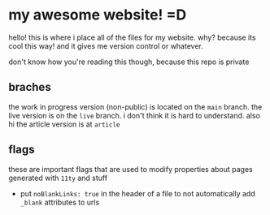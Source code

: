 # my awesome website! =D

hello! this is where i place all of the files for my website. why? because its cool this way! and it gives me version control or whatever.

don't know how you're reading this though, because this repo is private

## braches

the work in progress version (non-public) is located on the `main` branch. the live version is on the `live` branch. i don't think it is hard to understand. also hi the article version is at `article`

## flags

these are important flags that are used to modify properties about pages generated with `11ty` and stuff

- put `noBlankLinks: true` in the header of a file to not automatically add `_blank` attributes to urls